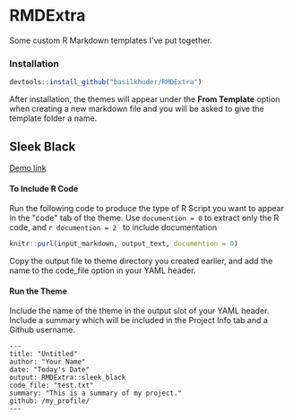 # RMDExtra
Some custom R Markdown templates I've put together.

<h3>Installation</h3>

```r
devtools::install_github("basilkhuder/RMDExtra")
```

After installation, the themes will appear under the <b>From Template</b> option when creating a new markdown file and you will be asked to give the template folder a name. 

<h2>Sleek Black</h2>

[Demo link](https://basilkhuder.github.io/Sleek_Black.html)


<h4> To Include R Code </h4>

Run the following code to produce the type of R Script you want to appear in the "code" tab of the theme. Use ``` documention = 0 ``` to extract only the R code, and ```r documention = 2 ``` to include documentation


```r
knitr::purl(input_markdown, output_text, documention = 0)
```

Copy the output file to theme directory you created earlier, and add the name to the code_file option in your YAML header. 

<h4> Run the Theme </h4> 
Include the name of the theme in the output slot of your YAML header. Include a summary which will be included in the Project Info tab and a Github username.  

```
---
title: "Untitled"
author: "Your Name"
date: "Today's Date"
output: RMDExtra::sleek_black
code_file: "test.txt"
summary: "This is a summary of my project." 
github: /my_profile/
---
```
